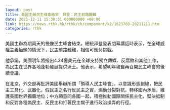 ```yaml
---
layout: post
title: 美國主辦民主峰會結束　拜登：民主前路艱難
date: 2021-12-11 15:30:31.000000000 +08:00
link: https://news.rthk.hk/rthk/ch/component/k2/1623769-20211211.htm
categories: rthk
---
```


美國主辦為期兩天的視像民主峰會結束。總統拜登發表閉幕講話時表示，在全球威權主義抬頭的情況下，民主前路艱難，相信可應付挑戰。

他承諾，美國明年將撥出4.24億美元在全球支持獨立傳媒、反腐敗和其他工作，為民主在世界各地蓬勃發展提供沃土。他表示，希望明年親自再召開民主峰會的後續會議。

在北京，外交部再批評美國舉辦所謂「領導人民主峰會」，以意識形態劃線，把民主工具化、武器化，假民主之名行反民主之實，煽動分裂對抗，轉移國內矛盾，維護美國世界獨霸地位；中方願意同各國一起，積極推動國際關係民主化，堅決抵制和反對各種偽民主、反民主和打著民主幌子進行政治操弄的行徑。
